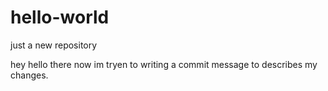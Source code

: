 # hello-world
just a new repository

 hey hello there
now im tryen to writing a commit message to describes my changes.
